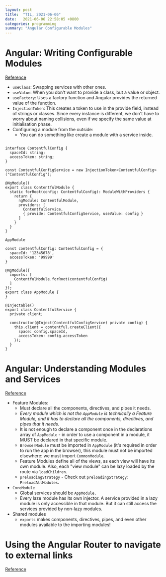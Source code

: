 ```yaml
---
layout: post
title:  "TIL, 2021-06-06"
date:   2021-06-06 22:58:05 +0800
categories: programming
summary: "Angular Configurable Modules"
---
```


# Angular: Writing Configurable Modules
[Reference](https://michelestieven.medium.com/angular-writing-configurable-modules-69e6ea23ea42)

- `useClass`: Swapping services with other ones.
- `useValue`: When you don't want to provide a class, but a value or object.
- `useFactory`: Uses a factory function and Angular provides the returned value of the function.
- `InjectionToken`:  This creates a token to use in the provide field, instead of strings or classes. Since every instance is different, we  don't have to worry about naming collisions, even if we specify the same value at initialisation phase.
- Configuring a module from the outside:
  - You can do something like create a module with a service inside.

```

interface ContentfulConfig {
  spaceId: string;
  accessToken: string;
}

const ContentfulConfigService = new InjectionToken<ContentfulConfig>("ContentfulConfig");

@NgModule()
export class ContentfulModule {
  static forRoot(config: ContentfulConfig): ModuleWithProviders {
    return {
      ngModule: ContentfulModule,
      providers: [
        ContentfulService,
        { provide: ContentfulConfigService, useValue: config }
      ]
    }
  }
}

AppModule

const contentfulConfig: ContentfulConfig = {
  spaceId: '12345678',
  accessToken: '99999'
}

@NgModule({
  imports: [
    ContentfulModule.forRoot(contentfulConfig)
  ]
});
export class AppModule {
}

@Injectable()
export class ContentfulService {
  private client;

  constructor(@Inject(ContentfulConfigService) private config) {
    this.client = contentful.createClient({
      space: config.spaceId,
      accessToken: config.accessToken
    });
  }
}

```

# Angular: Understanding Modules and Services
[Reference](https://michelestieven.medium.com/organizing-angular-applications-f0510761d65a)

- Feature Modules:
  - Must declare all the components, directives, and pipes it needs.
  - *Every module which is not the `AppModule` is technically a Feature Module, and it has to declare all the components, directives, and pipes that it needs.*
  - It is not enough to declare a component once in the declarations array of `AppModule` - in order to use a component in a module, it MUST be declared in that specific module.
  - `BrowserModule` must be imported in `AppModule` (it's required in order to run the app in the browser), this module must not be imported elsewhere: we must import `CommonModule`.
  - Feature Modules define all of the views, as each view will have its own module. Also, each "view module" can be lazy loaded by the route via `loadChildren`.
  - `preloadingStrategy` - Check out `preloadingStrategy: PreloadAllModules`.
- `CoreModule`
  - Global services should be `AppModule.`
  - Every laze module has its own injector. A service provided in a lazy module is only accessible in that module. But it can still access the services provided by non-lazy modules.
- Shared modules
  - `exports` makes components, directives, pipes, and even other modules available to the importing modules!

# Using the Angular Router to navigate to external links
[Reference](https://medium.com/@adrianfaciu/using-the-angular-router-to-navigate-to-external-links-15cc585b7b88)
